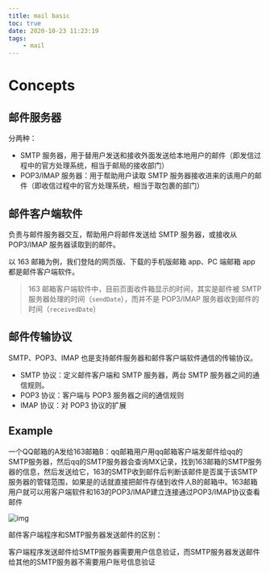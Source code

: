 ```yaml
---
title: mail basic
toc: true
date: 2020-10-23 11:23:19
tags:
	- mail
---
```


# Concepts

## 邮件服务器

分两种：

* SMTP 服务器，用于替用户发送和接收外面发送给本地用户的邮件（即发信过程中的官方处理系统，相当于邮局的接收部门）
* POP3/IMAP 服务器：用于帮助用户读取 SMTP 服务器接收进来的该用户的邮件（即收信过程中的官方处理系统，相当于取包裹的部门）

## 邮件客户端软件

负责与邮件服务器交互，帮助用户将邮件发送给 SMTP 服务器，或接收从 POP3/IMAP 服务器读取到的邮件。

以 163 邮箱为例，我们登陆的网页版、下载的手机版邮箱 app、PC 端邮箱 app 都是邮件客户端软件。

> 163 邮箱客户端软件中，目前页面收件箱显示的时间，其实是邮件被 SMTP 服务器处理的时间（`sendDate`），而并不是 POP3/IMAP 服务器收到邮件的时间（`receivedDate`）

## 邮件传输协议

SMTP、POP3、IMAP 也是支持邮件服务器和邮件客户端软件通信的传输协议。

* SMTP 协议：定义邮件客户端和 SMTP 服务器，两台 SMTP 服务器之间的通信规则。
* POP3 协议：客户端与 POP3 服务器之间的通信规则
* IMAP 协议：对 POP3 协议的扩展

## Example

一个QQ邮箱的A发给163邮箱B：qq邮箱用户用qq邮箱客户端发邮件给qq的SMTP服务器，然后qq的SMTP服务器会查询MX记录，找到163邮箱的SMTP服务器的信息，然后发送给它，163的SMTP收到邮件后判断该邮件是否属于该SMTP服务器的管辖范围，如果是的话就直接把邮件存储到收件人B的邮箱中。163邮箱用户就可以用客户端软件和163的POP3/IMAP建立连接通过POP3/IMAP协议查看邮件

![img](https://img.jbzj.com/file_images/article/201710/201710160942448.png)

邮件客户端程序和SMTP服务器发送邮件的区别：

客户端程序发送邮件给SMTP服务器需要用户信息验证，而SMTP服务器发送邮件给其他的SMTP服务器不需要用户账号信息验证